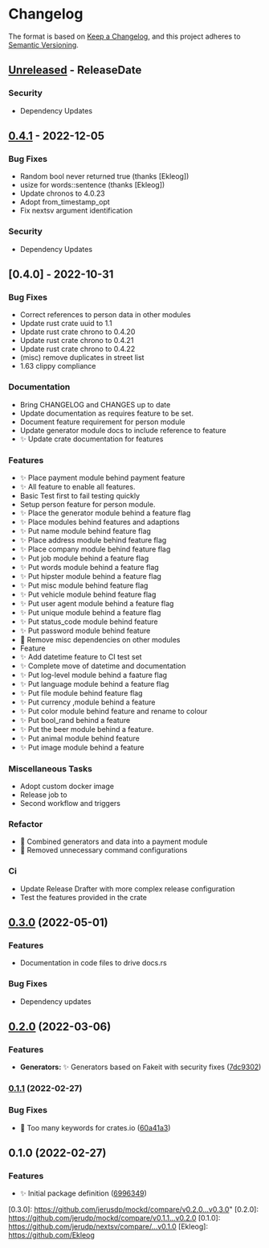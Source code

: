 # Changelog

The format is based on [Keep a Changelog](https://keepachangelog.com/en/1.0.0/),
and this project adheres to [Semantic Versioning](https://semver.org/spec/v2.0.0.html).

<!-- next-header -->

## [Unreleased] - ReleaseDate

### Security

- Dependency Updates

## [0.4.1] - 2022-12-05

### Bug Fixes

- Random bool never returned true (thanks [Ekleog])
- usize for words::sentence (thanks [Ekleog])
- Update chronos to 4.0.23
- Adopt from_timestamp_opt
- Fix nextsv argument identification

### Security

- Dependency Updates

## [0.4.0] - 2022-10-31

### Bug Fixes

- Correct references to person data in other modules
- Update rust crate uuid to 1.1
- Update rust crate chrono to 0.4.20
- Update rust crate chrono to 0.4.21
- Update rust crate chrono to 0.4.22
- (misc) remove duplicates in street list
- 1.63 clippy compliance

### Documentation

- Bring CHANGELOG and CHANGES up to date
- Update documentation as requires feature to be set.
- Document feature requirement for person module
- Update generator module docs to include reference to feature
- ✨ Update crate documentation for features

### Features

- ✨ Place payment module behind payment feature
- ✨ All feature to enable all features.
- Basic Test first to fail testing quickly
- Setup person feature for person module.
- ✨ Place the generator module behind a feature flag
- ✨ Place modules behind features and adaptions
- ✨ Put name module behind feature flag
- ✨ Place address module behind feature flag
- ✨ Place company module behind feature flag
- ✨ Put job module behind a feature flag
- ✨ Put words module behind a feature flag
- ✨ Put hipster module behind a feature flag
- ✨ Put misc module behind feature flag
- ✨ Put vehicle module behind feature flag
- ✨ Put user agent module behind a feature flag
- ✨ Put unique module behind a feature flag
- ✨ Put status_code module behind feature
- ✨ Put password module behind feature
- 🐛 Remove misc dependencies on other modules
- Feature
- ✨ Add datetime feature to CI test set
- ✨ Complete move of datetime and documentation
- ✨ Put log-level module behind a faature flag
- ✨ Put language module behind a feature flag
- ✨ Put file module behind feature flag
- ✨ Put currency ,module behind a feature
- ✨ Put color module behind feature and rename to colour
- ✨ Put bool_rand behind a feature
- ✨ Put the beer module behind a feature.
- ✨ Put animal module behind feature
- ✨ Put image module behind a feature

### Miscellaneous Tasks

- Adopt custom docker image
- Release job to
- Second workflow and triggers

### Refactor

- 🎨 Combined generators and data into a payment module
- 🎨 Removed unnecessary command configurations

### Ci

- Update Release Drafter with more complex release configuration
- Test the features provided in the crate

## [0.3.0](https://github.com/jerusdp/mockd/compare/v0.2.0...v0.3.0) (2022-05-01)

### Features

* Documentation in code files to drive docs.rs

### Bug Fixes

* Dependency updates

## [0.2.0](https://github.com/jerusdp/mockd/compare/v0.1.1...v0.2.0) (2022-03-06)

### Features

* **Generators:** ✨ Generators based on Fakeit with security fixes ([7dc9302](https://github.com/jerusdp/mockd/commit/7dc9302f2f426efd3eb7eed22748aadd142ae2de))

### [0.1.1](https://github.com/jerusdp/mockd/compare/v0.1.0...v0.1.1) (2022-02-27)

### Bug Fixes

* 🐛 Too many keywords for crates.io ([60a41a3](https://github.com/jerusdp/mockd/commit/60a41a3f21427c137b2c60d5b2a89b267a73d8b1))

## 0.1.0 (2022-02-27)

### Features

* ✨ Initial package definition ([6996349](https://github.com/jerusdp/mockd/commit/6996349ca82c1050cb4ed23f72b0cb729950cc2d))

<!-- next-url -->
[Unreleased]: https://github.com/jerusdp/mockd/compare/v0.4.1...HEAD
[0.4.1]: https://github.com/jerusdp/mockd/compare/v0.4.0...v0.4.1
[0.4.1]: https://github.com/jerusdp/mockd/compare/v0.3.0...v0.4.0
[0.3.0]: <https://github.com/jerusdp/mockd/compare/v0.2.0...v0.3.0>"
[0.2.0]: <https://github.com/jerudp/mockd/compare/v0.1.1...v0.2.0>
[0.1.0]: <https://github.com/jerudp/nextsv/compare/...v0.1.0>
[Ekleog]: <https://github.com/Ekleog>
